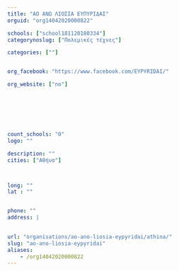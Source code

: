 ```yaml
---
title: "ΑΟ ΑΝΩ ΛΙΟΣΙΑ ΕΥΠΥΡΙΔΑΙ"
orguid: "org14042020000822"

schools: ["school181120180334"]
categorynoslug: ["Πολεμικές τέχνες"]

categories: [""]


org_facebook: "https://www.facebook.com/EYPYRIDAI/"

org_website: ["no"]







count_schools: "0"
logo: ""

description: ""
cities: ["Αθήνα"]



long: ""
lat : ""


phone: ""
address: |
    

url: "organisations/ao-ano-liosia-eypyridai/athina/"
slug: "ao-ano-liosia-eypyridai"
aliases:
    - /org14042020000822
---
```



